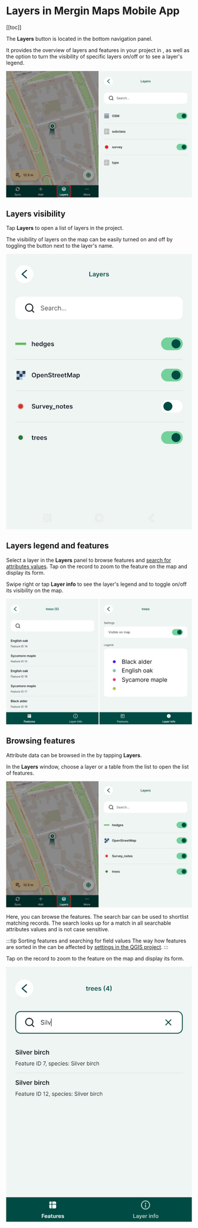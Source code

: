 # Layers in Mergin Maps Mobile App
[[toc]]

The **Layers** button is located in the bottom navigation panel. 

It provides the overview of layers and features in your <MainPlatformNameLink /> project in <MobileAppName />, as well as the option to turn the visibility of specific layers on/off or to see a layer's legend.

![Layers in Mergin Maps mobile app](./mobile-app-non-spatial-layers.jpg "Layers in Mergin Maps mobile app")

## Layers visibility

Tap **Layers** to open a list of layers in the project.

The visibility of layers on the map can be easily turned on and off by toggling the button next to the layer's name.

![Mergin Maps mobile app Layers visibility](./mobile-app-layers-off.jpg "Mergin Maps mobile app Layers visibility")

## Layers legend and features
Select a layer in the **Layers** panel to browse features and [search for attributes values](#browsing-features). Tap on the record to zoom to the feature on the map and display its form.

Swipe right or tap **Layer info** to see the layer's legend and to toggle on/off its visibility on the map.

![Mergin Maps mobile app Layers legend and features](./mobile-app-layers.jpg "Layers legend and features")

## Browsing features
Attribute data can be browsed in the <MobileAppNameShort /> by tapping **Layers**. 

In the **Layers** window, choose a layer or a table from the list to open the list of features.

![Layers overview in Mergin Maps mobile app](../mobile-app-ui/mobile-app-layers.jpg "Layers overview in Mergin Maps mobile app")

Here, you can browse the features. The search bar can be used to shortlist matching records. The search looks up for a match in all searchable attributes values and is not case sensitive.

:::tip Sorting features and searching for field values
The way how features are sorted in the <MobileAppNameShort /> can be affected by [settings in the QGIS project](../../gis/search_data/).
:::

Tap on the record to zoom to the feature on the map and display its form.

![Mergin Maps mobile app browse data](./mobile-app-search-data.jpg "Mergin Maps mobile app browse data")

